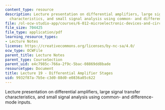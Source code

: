 ```yaml
---
content_type: resource
description: Lecture presentation on differential amplifiers, large signal transfer
  characteristics, and small signal analysis using common- and difference-mode inputs.
file: /ol-ocw-studio-app/courses/6-012-microelectronic-devices-and-circuits-fall-2009/9932f87a7b5ec3d088d0e0836a05c622_MIT6_012F09_lec19.pdf
file_size: 704425
file_type: application/pdf
learning_resource_types:
- Lecture Notes
license: https://creativecommons.org/licenses/by-nc-sa/4.0/
ocw_type: OCWFile
parent_title: Lecture Notes
parent_type: CourseSection
parent_uid: e4c7985c-766a-2f9c-5bac-08869dd8bade
resourcetype: Document
title: Lecture 19 - Differential Amplifier Stages
uid: 9932f87a-7b5e-c3d0-88d0-e0836a05c622
---
```

Lecture presentation on differential amplifiers, large signal transfer characteristics, and small signal analysis using common- and difference-mode inputs.